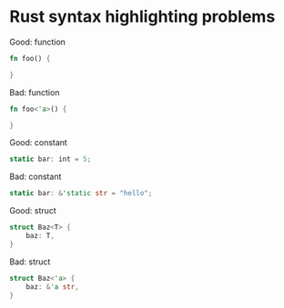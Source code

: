 # Rust syntax highlighting problems

Good: function
``` rust
fn foo() {

}
```

Bad: function
``` rust
fn foo<'a>() {

}
```

Good: constant
``` rust
static bar: int = 5;
```

Bad: constant
``` rust
static bar: &'static str = "hello";
```

Good: struct
``` rust
struct Baz<T> {
    baz: T,
}
```

Bad: struct
``` rust
struct Baz<'a> {
    baz: &'a str,
}
```
